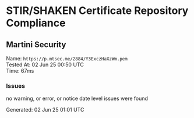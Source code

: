 # STIR/SHAKEN Certificate Repository Compliance

## Martini Security

Name: `https://p.mtsec.me/2884/Y3ExczHaXzWm.pem`\
Tested At: 02 Jun 25 00:50 UTC\
Time: 67ms

### Issues

no warning, or error, or notice date level issues were found

Generated: 02 Jun 25 01:01 UTC